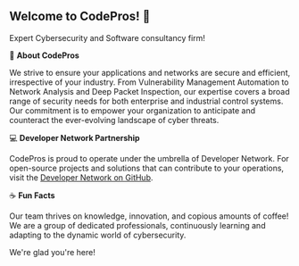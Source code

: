 ## Welcome to CodePros! 👋

Expert Cybersecurity and Software consultancy firm!

🔐 **About CodePros**

We strive to ensure your applications and networks are secure and efficient, irrespective of your industry. From Vulnerability Management Automation to Network Analysis and Deep Packet Inspection, our expertise covers a broad range of security needs for both enterprise and industrial control systems. Our commitment is to empower your organization to anticipate and counteract the ever-evolving landscape of cyber threats.

💻 **Developer Network Partnership**

CodePros is proud to operate under the umbrella of Developer Network. For open-source projects and solutions that can contribute to your operations, visit the [Developer Network on GitHub](https://github.com/devnw).

☕ **Fun Facts**

Our team thrives on knowledge, innovation, and copious amounts of coffee! We are a group of dedicated professionals, continuously learning and adapting to the dynamic world of cybersecurity.

We're glad you're here!
